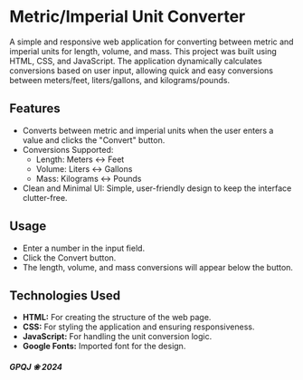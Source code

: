 # Metric/Imperial Unit Converter

A simple and responsive web application for converting between metric and imperial units for length, volume, and mass. This project was built using HTML, CSS, and JavaScript. The application dynamically calculates conversions based on user input, allowing quick and easy conversions between meters/feet, liters/gallons, and kilograms/pounds.

## Features

- Converts between metric and imperial units when the user enters a value and clicks the "Convert" button.
- Conversions Supported:
	- Length: Meters ↔ Feet
	- Volume: Liters ↔ Gallons
	- Mass: Kilograms ↔ Pounds
- Clean and Minimal UI: Simple, user-friendly design to keep the interface clutter-free.

## Usage

- Enter a number in the input field.
- Click the Convert button.
- The length, volume, and mass conversions will appear below the button.

## Technologies Used

- **HTML:** For creating the structure of the web page.
- **CSS:** For styling the application and ensuring responsiveness.
- **JavaScript:** For handling the unit conversion logic.
- **Google Fonts:** Imported font for the design.


##### GPQJ ❀ 2024
